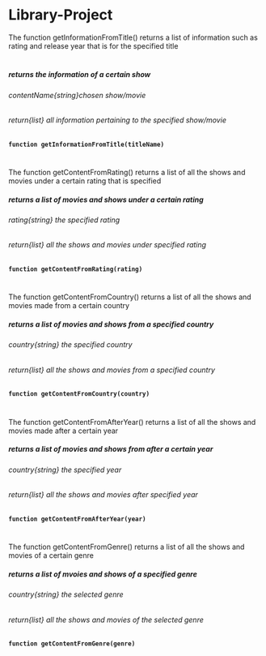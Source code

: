 # Library-Project
The function getInformationFromTitle() returns a list of information such as rating and release year that is for the specified title
#
##### returns the information of a certain show
###### contentName{string}chosen show/movie
###### return{list} all information pertaining to the specified show/movie
**`function getInformationFromTitle(titleName)`**
#

#
The function getContentFromRating() returns a list of all the shows and movies under a certain rating that is specified
##### returns a list of movies and shows under a certain rating
###### rating{string} the specified rating
###### return{list} all the shows and movies under specified rating
**`function getContentFromRating(rating)`**
#
The function getContentFromCountry() returns a list of all the shows and movies made from a certain country
##### returns a list of movies and shows from a specified country
###### country{string} the specified country
###### return{list} all the shows and movies from a specified country
**`function getContentFromCountry(country)`**
#
The function getContentFromAfterYear() returns a list of all the shows and movies made after a certain year
##### returns a list of movies and shows from after a certain year
###### country{string} the specified year
###### return{list} all the shows and movies after specified year 
**`function getContentFromAfterYear(year)`**
#
The function getContentFromGenre() returns a list of all the shows and movies of a certain genre
##### returns a list of mvoies and shows of a specified genre
###### country{string} the selected genre
###### return{list} all the shows and movies of the selected genre
**`function getContentFromGenre(genre)`**
